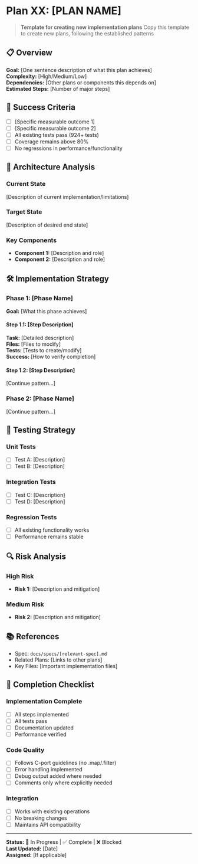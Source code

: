 # Plan XX: [PLAN NAME]

> **Template for creating new implementation plans**
> Copy this template to create new plans, following the established patterns

## 📋 Overview

**Goal:** [One sentence description of what this plan achieves]  
**Complexity:** [High/Medium/Low]  
**Dependencies:** [Other plans or components this depends on]  
**Estimated Steps:** [Number of major steps]

## 🎯 Success Criteria

- [ ] [Specific measurable outcome 1]
- [ ] [Specific measurable outcome 2]  
- [ ] All existing tests pass (924+ tests)
- [ ] Coverage remains above 80%
- [ ] No regressions in performance/functionality

## 📐 Architecture Analysis

### Current State
[Description of current implementation/limitations]

### Target State  
[Description of desired end state]

### Key Components
- **Component 1:** [Description and role]
- **Component 2:** [Description and role]

## 🛠️ Implementation Strategy

### Phase 1: [Phase Name] 
**Goal:** [What this phase achieves]

#### Step 1.1: [Step Description]
**Task:** [Detailed description]  
**Files:** [Files to modify]  
**Tests:** [Tests to create/modify]  
**Success:** [How to verify completion]

#### Step 1.2: [Step Description]  
[Continue pattern...]

### Phase 2: [Phase Name]
[Continue pattern...]

## 🧪 Testing Strategy

### Unit Tests
- [ ] Test A: [Description]
- [ ] Test B: [Description]

### Integration Tests  
- [ ] Test C: [Description]
- [ ] Test D: [Description]

### Regression Tests
- [ ] All existing functionality works
- [ ] Performance remains stable

## 🔍 Risk Analysis

### High Risk
- **Risk 1:** [Description and mitigation]

### Medium Risk  
- **Risk 2:** [Description and mitigation]

## 📚 References

- Spec: `docs/specs/[relevant-spec].md`
- Related Plans: [Links to other plans]
- Key Files: [Important implementation files]

## 🏁 Completion Checklist

### Implementation Complete
- [ ] All steps implemented
- [ ] All tests pass  
- [ ] Documentation updated
- [ ] Performance verified

### Code Quality
- [ ] Follows C-port guidelines (no .map/.filter)
- [ ] Error handling implemented
- [ ] Debug output added where needed
- [ ] Comments only where explicitly needed

### Integration  
- [ ] Works with existing operations
- [ ] No breaking changes
- [ ] Maintains API compatibility

---
**Status:** 🔄 In Progress | ✅ Complete | ❌ Blocked  
**Last Updated:** [Date]  
**Assigned:** [If applicable]